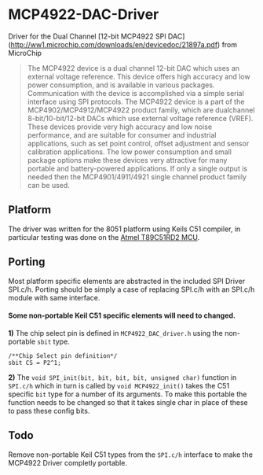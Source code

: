 MCP4922-DAC-Driver
==================

Driver for the Dual Channel [12-bit MCP4922 SPI DAC] (http://ww1.microchip.com/downloads/en/devicedoc/21897a.pdf) from MicroChip

>The MCP4922 device is a dual channel 12-bit DAC which uses an external voltage reference.
>This device offers high accuracy and low power consumption, and is available in various packages. 
>Communication with the device is accomplished via a simple serial interface using SPI protocols.
>The MCP4922 device is a part of the MCP4902/MCP4912/MCP4922 product family, which are dualchannel 8-bit/10-bit/12-bit DACs which use external voltage reference (VREF).
>These devices provide very high accuracy and low noise performance, and are suitable for consumer and industrial applications, such as set point control,
>offset adjustment and sensor calibration applications.
>The low power consumption and small package options make these devices very attractive for many portable and battery-powered applications.
>If only a single output is needed then the MCP4901/4911/4921 single channel product family can be used.

Platform
--------

The driver was written for the 8051 platform using Keils C51 compiler, in particular testing was done on 
the [Atmel T89C51RD2 MCU](http://www.atmel.com/Images/doc4243.pdf).

Porting
-------

Most platform specific elements are abstracted in the included SPI Driver SPI.c/h.
Porting should be simply a case of replacing SPI.c/h with an SPI.c/h module with same interface.

#### Some non-portable Keil C51 specific elements will need to changed.

**1)**
The chip select pin is defined in `MCP4922_DAC_driver.h` using the non-portable `sbit` type.
`````````````````
/**Chip Select pin definition*/
sbit CS = P2^1;
``````````````````

**2)**
The `void SPI_init(bit, bit, bit, bit, unsigned char)`
function in `SPI.c/h` which in turn is called by `void MCP4922_init()` takes the C51 specific  `bit` type for a number of its arguments.
To make this portable the function needs to be changed so that it takes single char in place of these to pass these config bits.

Todo
----

Remove non-portable Keil C51 types from the `SPI.c/h` interface to make the MCP4922 Driver completly portable.


